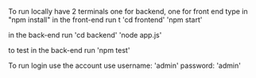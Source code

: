 To run locally have 2 terminals one for backend, one for front end
type in "npm install"
in the front-end run t
'cd frontend'
'npm start'

in the back-end run
'cd backend'
'node app.js'

to test in the back-end run
'npm test'

To run login use the account use 
username: 'admin'
password: 'admin'
